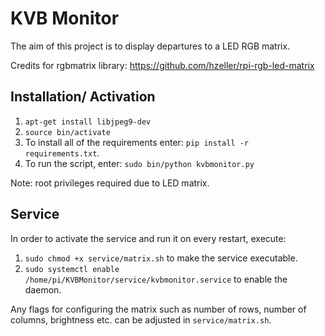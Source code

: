 # KVB Monitor
The aim of this project is to display departures to a LED RGB matrix.

Credits for rgbmatrix library: https://github.com/hzeller/rpi-rgb-led-matrix

## Installation/ Activation
1. `apt-get install libjpeg9-dev`
2. `source bin/activate`
3. To install all of the requirements enter: `pip install -r requirements.txt`.
4. To run the script, enter: `sudo bin/python kvbmonitor.py`

Note: root privileges required due to LED matrix.

## Service
In order to activate the service and run it on every restart, execute:
1. `sudo chmod +x service/matrix.sh` to make the service executable.
2. `sudo systemctl enable /home/pi/KVBMonitor/service/kvbmonitor.service` to enable the daemon.

Any flags for configuring the matrix such as number of rows, number of columns, brightness etc. can be adjusted in `service/matrix.sh`.